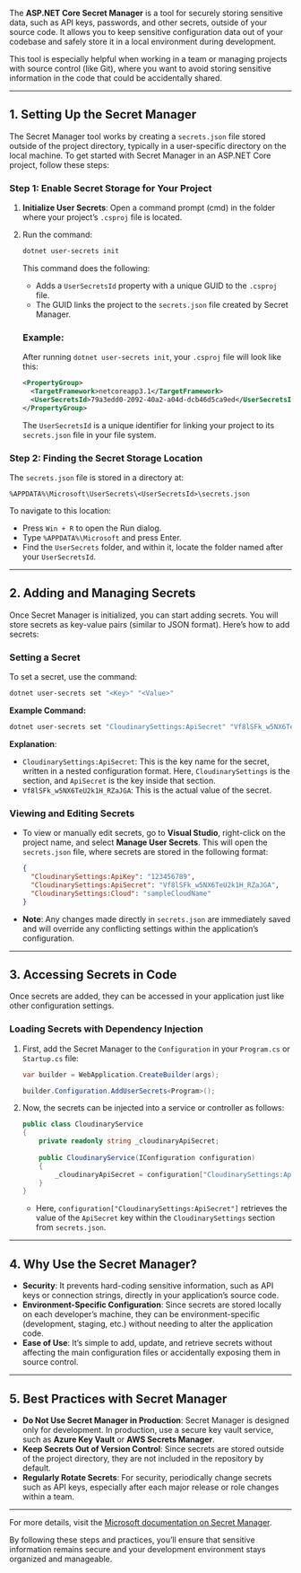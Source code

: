 The **ASP.NET Core Secret Manager** is a tool for securely storing sensitive data, such as API keys, passwords, and other secrets, outside of your source code. It allows you to keep sensitive configuration data out of your codebase and safely store it in a local environment during development.

This tool is especially helpful when working in a team or managing projects with source control (like Git), where you want to avoid storing sensitive information in the code that could be accidentally shared. 

---

## 1. Setting Up the Secret Manager

The Secret Manager tool works by creating a `secrets.json` file stored outside of the project directory, typically in a user-specific directory on the local machine. To get started with Secret Manager in an ASP.NET Core project, follow these steps:

### Step 1: Enable Secret Storage for Your Project

1. **Initialize User Secrets**: Open a command prompt (cmd) in the folder where your project’s `.csproj` file is located.
2. Run the command:
   ```bash
   dotnet user-secrets init
   ```
   
   This command does the following:
   - Adds a `UserSecretsId` property with a unique GUID to the `.csproj` file.
   - The GUID links the project to the `secrets.json` file created by Secret Manager.

   ### Example:
   After running `dotnet user-secrets init`, your `.csproj` file will look like this:

   ```xml
   <PropertyGroup>
     <TargetFramework>netcoreapp3.1</TargetFramework>
     <UserSecretsId>79a3edd0-2092-40a2-a04d-dcb46d5ca9ed</UserSecretsId>
   </PropertyGroup>
   ```

   The `UserSecretsId` is a unique identifier for linking your project to its `secrets.json` file in your file system.

### Step 2: Finding the Secret Storage Location

The `secrets.json` file is stored in a directory at:
```
%APPDATA%\Microsoft\UserSecrets\<UserSecretsId>\secrets.json
```
To navigate to this location:
- Press `Win + R` to open the Run dialog.
- Type `%APPDATA%\Microsoft` and press Enter.
- Find the `UserSecrets` folder, and within it, locate the folder named after your `UserSecretsId`.

---

## 2. Adding and Managing Secrets

Once Secret Manager is initialized, you can start adding secrets. You will store secrets as key-value pairs (similar to JSON format). Here’s how to add secrets:

### Setting a Secret

To set a secret, use the command:
```bash
dotnet user-secrets set "<Key>" "<Value>"
```

**Example Command:**
```bash
dotnet user-secrets set "CloudinarySettings:ApiSecret" "Vf8lSFk_w5NX6TeU2k1H_RZaJGA"
```

**Explanation**:
- `CloudinarySettings:ApiSecret`: This is the key name for the secret, written in a nested configuration format. Here, `CloudinarySettings` is the section, and `ApiSecret` is the key inside that section.
- `Vf8lSFk_w5NX6TeU2k1H_RZaJGA`: This is the actual value of the secret.

### Viewing and Editing Secrets

- To view or manually edit secrets, go to **Visual Studio**, right-click on the project name, and select **Manage User Secrets**. This will open the `secrets.json` file, where secrets are stored in the following format:

   ```json
   {
     "CloudinarySettings:ApiKey": "123456789",
     "CloudinarySettings:ApiSecret": "Vf8lSFk_w5NX6TeU2k1H_RZaJGA",
     "CloudinarySettings:Cloud": "sampleCloudName"
   }
   ```

- **Note**: Any changes made directly in `secrets.json` are immediately saved and will override any conflicting settings within the application’s configuration.

---

## 3. Accessing Secrets in Code

Once secrets are added, they can be accessed in your application just like other configuration settings.

### Loading Secrets with Dependency Injection

1. First, add the Secret Manager to the `Configuration` in your `Program.cs` or `Startup.cs` file:

   ```csharp
   var builder = WebApplication.CreateBuilder(args);
   
   builder.Configuration.AddUserSecrets<Program>();
   ```

2. Now, the secrets can be injected into a service or controller as follows:

   ```csharp
   public class CloudinaryService
   {
       private readonly string _cloudinaryApiSecret;
       
       public CloudinaryService(IConfiguration configuration)
       {
           _cloudinaryApiSecret = configuration["CloudinarySettings:ApiSecret"];
       }
   }
   ```

   - Here, `configuration["CloudinarySettings:ApiSecret"]` retrieves the value of the `ApiSecret` key within the `CloudinarySettings` section from `secrets.json`.

---

## 4. Why Use the Secret Manager?

- **Security**: It prevents hard-coding sensitive information, such as API keys or connection strings, directly in your application’s source code.
- **Environment-Specific Configuration**: Since secrets are stored locally on each developer’s machine, they can be environment-specific (development, staging, etc.) without needing to alter the application code.
- **Ease of Use**: It’s simple to add, update, and retrieve secrets without affecting the main configuration files or accidentally exposing them in source control.

---

## 5. Best Practices with Secret Manager

- **Do Not Use Secret Manager in Production**: Secret Manager is designed only for development. In production, use a secure key vault service, such as **Azure Key Vault** or **AWS Secrets Manager**.
- **Keep Secrets Out of Version Control**: Since secrets are stored outside of the project directory, they are not included in the repository by default.
- **Regularly Rotate Secrets**: For security, periodically change secrets such as API keys, especially after each major release or role changes within a team.

---

For more details, visit the [Microsoft documentation on Secret Manager](https://learn.microsoft.com/en-us/aspnet/core/security/app-secrets?view=aspnetcore-6.0&tabs=windows#secret-manager).

By following these steps and practices, you’ll ensure that sensitive information remains secure and your development environment stays organized and manageable.
